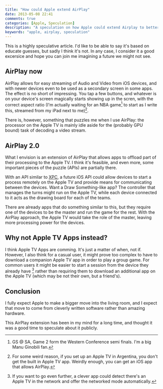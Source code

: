 ```yaml
---
title: "How could Apple extend AirPlay"
date: 2013-05-08 22:41
comments: true
categories: [Apple, Speculation]
description: "A speculation on how Apple could extend Airplay to better use the Apple TV processor"
keywords: "apple, airplay, speculation"
---
```

This is a highly speculative article. I'd like to be able to say it's based on educate guesses, but sadly
I think it's not. 
In any case, I consider it a good excersice and hope you can join me imagining a future we might not see.

AirPlay now
-----------
AirPlay allows for easy streaming of Audio and Video from iOS devices, and with newer devices even to be
used as a secondary screen in some apps. The effect is no short of impressing. You tap a few buttons,
and whatever is on your device's screen magically starts showing up in the scren, with the correct
aspect ratio (I'm actually waiting for an NBA game[^SpursGame] to start as I write this, streamed
from my iPad next to me)[^NBAArg].
 
There is, however, something that puzzles me when I use AirPlay: the processor on the Apple TV is mainly idle
aside for the (probably GPU bound) task of decoding a video stream.

AirPlay 2.0
-----------
What I envision is an extension of AirPlay that allows apps to offload part of their processing to the Apple 
TV.
I think it's feasible, and even more, some important pieces of the puzzle (APIs) are partially there.

With an API similar to [XPC], a future iOS API could allow devices to start a process remotely on the Apple
TV and provide means for communicating between the devices.
Want a Draw Something-like app? The controller that manages the turns might run on the Apple TV, while each device
connected to it acts as the drawing board for each of the teams.

There are already apps that do something similar to this, but they require one of the devices to be the
master and run the game for the rest. With the AirPlay approach, the Apple TV would take the role of the
master, leaving more processing power for the devices.

Why not Apple TV Apps instead?
------------------------------
I think Apple TV Apps are comming. It's just a matter of when, not if.  
However, I also think for a casual user, it might prove too complex to have to download a companion
Apple TV app in order to play a group game.
For common users it might be easier to  start a session from the device they already have [^ItCanAlsoAsk]
rather than requiring them to download an additional app on the Apple TV (which may be not their own, but a
friend's).

Conclusion
----------
I fully expect Apple to make a bigger move into the living room, and I expect that move to come from cleverly
written software rather than amazing hardware.

This AirPlay extension has been in my mind for a long time, and thought it was a good time to speculate
about it publicly.

[^SpursGame]: GS @ SA, Game 2 form the Western Conference semi finals. I'm a big Manu Ginobili fan.

[^NBAArg]: For some weird reason, if you set up an Apple TV in Argentina, you don't get the built in Apple TV app. Weirdly enough, you can get an iOS app that allows AirPlay.

[XPC]: http://developer.apple.com/library/mac/#documentation/MacOSX/Conceptual/BPSystemStartup/Chapters/CreatingXPCServices.html

[^ItCanAlsoAsk]: If you want to go even further, a clever app could detect there's an Apple TV in the network and offer the networked mode automatically.
